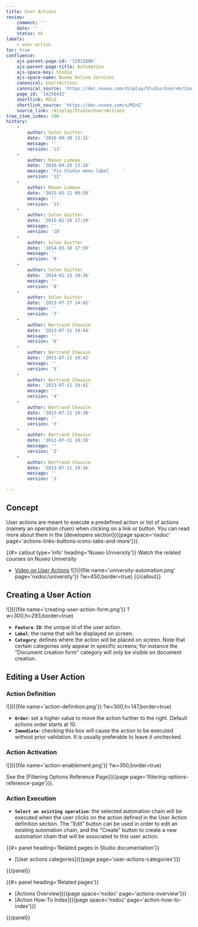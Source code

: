 ```yaml
---
title: User Actions
review:
    comment: ''
    date: ''
    status: ok
labels:
    - user-action
toc: true
confluence:
    ajs-parent-page-id: '12911806'
    ajs-parent-page-title: Automation
    ajs-space-key: Studio
    ajs-space-name: Nuxeo Online Services
    canonical: User+Actions
    canonical_source: 'https://doc.nuxeo.com/display/Studio/User+Actions'
    page_id: '14256432'
    shortlink: MInZ
    shortlink_source: 'https://doc.nuxeo.com/x/MInZ'
    source_link: /display/Studio/User+Actions
tree_item_index: 100
history:
    -
        author: Solen Guitter
        date: '2016-08-30 13:31'
        message: ''
        version: '13'
    -
        author: Manon Lumeau
        date: '2016-04-28 13:16'
        message: 'Fix Studio menu label     '
        version: '12'
    -
        author: Manon Lumeau
        date: '2015-03-12 09:50'
        message: ''
        version: '11'
    -
        author: Solen Guitter
        date: '2015-01-26 17:20'
        message: ''
        version: '10'
    -
        author: Solen Guitter
        date: '2014-03-10 17:50'
        message: ''
        version: '9'
    -
        author: Solen Guitter
        date: '2014-01-13 10:36'
        message: ''
        version: '8'
    -
        author: Solen Guitter
        date: '2013-07-17 14:42'
        message: ''
        version: '7'
    -
        author: Bertrand Chauvin
        date: '2013-07-11 19:44'
        message: ''
        version: '6'
    -
        author: Bertrand Chauvin
        date: '2013-07-11 19:42'
        message: ''
        version: '5'
    -
        author: Bertrand Chauvin
        date: '2013-07-11 19:42'
        message: ''
        version: '4'
    -
        author: Bertrand Chauvin
        date: '2013-07-11 19:38'
        message: ''
        version: '3'
    -
        author: Bertrand Chauvin
        date: '2013-07-11 19:38'
        message: ''
        version: '2'
    -
        author: Bertrand Chauvin
        date: '2013-07-11 19:36'
        message: ''
        version: '1'

---
```

## Concept

User actions are meant to execute a predefined action or list of actions (namely an operation chain) when clicking on a link or button. You can read more about them in the [developers section]({{page space='nxdoc' page='actions-links-buttons-icons-tabs-and-more'}}).

{{#> callout type='info' heading='Nuxeo University'}}
Watch the related courses on Nuxeo University
- [Video on User Actions](https://university.nuxeo.com/learn/public/course/view/elearning/24/adding-buttons-and-links)
![]({{file name='university-automation.png' page='nxdoc/university'}} ?w=450,border=true)
{{/callout}}

## Creating a User Action

![]({{file name='creating-user-action-form.png'}} ?w=300,h=293,border=true)

*   **`Feature ID`**: the unique id of the user action.
*   **`Label`**: the name that will be displayed on screen.
*   **`Category`**: defines where the action will be placed on screen. Note that certain categories only appear in specific screens; for instance the "Document creation form" category will only be visible on document creation.

## Editing a User Action

### Action Definition

![]({{file name='action-definition.png'}} ?w=300,h=147,border=true)

*   **`Order`**: set a higher value to move the action further to the right. Default actions order starts at 10.
*   **`Immediate`**: checking this box will cause the action to be executed without prior validation. It is usually preferable to leave it unchecked.

### Action Activation

![]({{file name='action-enablement.png'}} ?w=350,border=true)

See the [Filtering Options Reference Page]({{page page='filtering-options-reference-page'}}).

### Action Execution

*   **`Select an existing operation`**: the selected automation chain will be executed when the user clicks on the action defined in the User Action definition section. The "Edit" button can be used in order to edit an existing automation chain, and the "Create" button to create a new automation chain that will be associated to this user action.

<div class="row" data-equalizer data-equalize-on="medium"><div class="column medium-6">{{#> panel heading='Related pages in Studio documentation'}}

- [User actions categories]({{page page='user-actions-categories'}})

{{/panel}}</div><div class="column medium-6">{{#> panel heading='Related pages'}}

- [Actions Overview]({{page space='nxdoc' page='actions-overview'}})
- [Action How-To Index]({{page space='nxdoc' page='action-how-to-index'}})

{{/panel}}</div></div>
